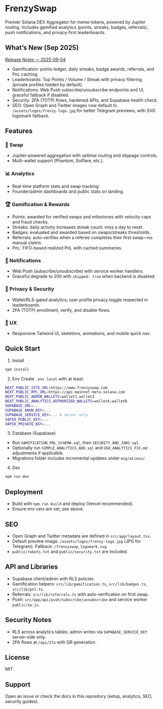 # FrenzySwap

Premier Solana DEX Aggregator for meme tokens, powered by Jupiter routing. Includes gamified analytics (points, streaks, badges, referrals), push notifications, and privacy-first leaderboards.

## What’s New (Sep 2025)
[Release Notes — 2025-09-04](./RELEASE_NOTES_2025-09-04.md)

- Gamification: points ledger, daily streaks, badge awards, referrals, and PnL caching.
- Leaderboards: Top Points / Volume / Streak with privacy filtering (private profiles hidden by default).
- Notifications: Web Push subscribe/unsubscribe endpoints and UI, graceful fallback if disabled.
- Security: 2FA (TOTP) flows, hardened APIs, and Supabase health check.
- SEO: Open Graph and Twitter images now default to `/assets/logos/frenzy-logo.jpg` for better Telegram previews, with SVG logomark fallback.

## Features

### 🔄 Swap
- Jupiter-powered aggregation with optimal routing and slippage controls.
- Multi-wallet support (Phantom, Solflare, etc.).

### 📊 Analytics
- Real-time platform stats and swap tracking.
- Founder/admin dashboards and public stats on landing.

### 🏆 Gamification & Rewards
- Points: awarded for verified swaps and milestones with velocity caps and fraud checks.
- Streaks: daily activity increases streak count; miss a day to reset.
- Badges: evaluated and awarded based on swaps/streaks thresholds.
- Referrals: auto-verifies when a referee completes their first swap—no manual claims.
- PnL: FIFO-based realized PnL with cached summaries.

### 🔔 Notifications
- Web Push (subscribe/unsubscribe) with service worker handlers.
- Graceful degrade to 200 with `skipped: true` when backend is disabled.

### 🔐 Privacy & Security
- Wallet/RLS-gated analytics; user profile privacy toggle respected in leaderboards.
- 2FA (TOTP) enrollment, verify, and disable flows.

### 🎨 UX
- Responsive Tailwind UI, skeletons, animations, and mobile quick nav.

## Quick Start

1) Install
```bash
npm install
```

2) Env
Create `.env.local` with at least:
```bash
NEXT_PUBLIC_SITE_URL=https://www.frenzyswap.com
NEXT_PUBLIC_RPC_URL=https://api.mainnet-beta.solana.com
NEXT_PUBLIC_ADMIN_WALLETS=wallet1,wallet2
NEXT_PUBLIC_ANALYTICS_AUTHORIZED_WALLETS=walletA,walletB
SUPABASE_URL=... 
SUPABASE_ANON_KEY=...
SUPABASE_SERVICE_KEY=... # server only
VAPID_PUBLIC_KEY=...
VAPID_PRIVATE_KEY=...
```

3) Database (Supabase)
- Run `GAMIFICATION_PNL_SCHEMA.sql`, then `SECURITY_AND_JOBS.sql`.
- Optionally run `SIMPLE_ANALYTICS_ADD.sql` and `USD_ANALYTICS_FIX.md` adjustments if applicable.
- Migrations folder includes incremental updates under `migrations/`.

4) Dev
```bash
npm run dev
```

## Deployment
- Build with `npm run build` and deploy (Vercel recommended).
- Ensure env vars are set; see above.

## SEO
- Open Graph and Twitter metadata are defined in `src/app/layout.tsx`.
- Default preview image: `/assets/logos/frenzy-logo.jpg` (JPG for Telegram). Fallback: `/frenzyswap_logomark.svg`.
- `public/robots.txt` and `public/security.txt` are included.

## API and Libraries
- Supabase client/admin with RLS policies.
- Gamification helpers: `src/lib/gamification.ts`, `src/lib/badges.ts`, `src/lib/pnl.ts`.
- Referrals: `src/lib/referrals.ts` with auto-verification on first swap.
- Push: `src/app/api/push/subscribe|unsubscribe` and service worker `public/sw.js`.

## Security Notes
- RLS across analytics tables; admin writes via `SUPABASE_SERVICE_KEY` server-side only.
- 2FA flows at `/api/2fa` with QR generation.

## License
MIT

## Support
Open an issue or check the docs in this repository (setup, analytics, SEO, security guides).
